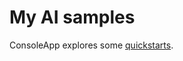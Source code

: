 # My AI samples

ConsoleApp explores some [quickstarts](https://learn.microsoft.com/en-us/azure/ai-services/openai/quickstart?pivots=programming-language-csharp&tabs=command-line).
